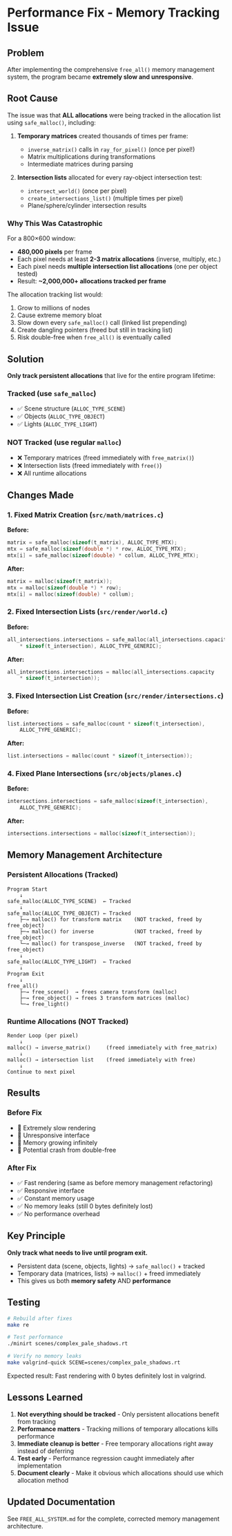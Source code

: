 # Performance Fix - Memory Tracking Issue

## Problem

After implementing the comprehensive `free_all()` memory management system, the program became **extremely slow and unresponsive**.

## Root Cause

The issue was that **ALL allocations** were being tracked in the allocation list using `safe_malloc()`, including:

1. **Temporary matrices** created thousands of times per frame:
   - `inverse_matrix()` calls in `ray_for_pixel()` (once per pixel!)
   - Matrix multiplications during transformations
   - Intermediate matrices during parsing

2. **Intersection lists** allocated for every ray-object intersection test:
   - `intersect_world()` (once per pixel)
   - `create_intersections_list()` (multiple times per pixel)
   - Plane/sphere/cylinder intersection results

### Why This Was Catastrophic

For a 800×600 window:
- **480,000 pixels** per frame
- Each pixel needs at least **2-3 matrix allocations** (inverse, multiply, etc.)
- Each pixel needs **multiple intersection list allocations** (one per object tested)
- Result: **~2,000,000+ allocations tracked per frame**

The allocation tracking list would:
1. Grow to millions of nodes
2. Cause extreme memory bloat
3. Slow down every `safe_malloc()` call (linked list prepending)
4. Create dangling pointers (freed but still in tracking list)
5. Risk double-free when `free_all()` is eventually called

## Solution

**Only track persistent allocations** that live for the entire program lifetime:

### Tracked (use `safe_malloc`)
- ✅ Scene structure (`ALLOC_TYPE_SCENE`)
- ✅ Objects (`ALLOC_TYPE_OBJECT`)  
- ✅ Lights (`ALLOC_TYPE_LIGHT`)

### NOT Tracked (use regular `malloc`)
- ❌ Temporary matrices (freed immediately with `free_matrix()`)
- ❌ Intersection lists (freed immediately with `free()`)
- ❌ All runtime allocations

## Changes Made

### 1. Fixed Matrix Creation (`src/math/matrices.c`)
**Before:**
```c
matrix = safe_malloc(sizeof(t_matrix), ALLOC_TYPE_MTX);
mtx = safe_malloc(sizeof(double *) * row, ALLOC_TYPE_MTX);
mtx[i] = safe_malloc(sizeof(double) * collum, ALLOC_TYPE_MTX);
```

**After:**
```c
matrix = malloc(sizeof(t_matrix));
mtx = malloc(sizeof(double *) * row);
mtx[i] = malloc(sizeof(double) * collum);
```

### 2. Fixed Intersection Lists (`src/render/world.c`)
**Before:**
```c
all_intersections.intersections = safe_malloc(all_intersections.capacity
    * sizeof(t_intersection), ALLOC_TYPE_GENERIC);
```

**After:**
```c
all_intersections.intersections = malloc(all_intersections.capacity
    * sizeof(t_intersection));
```

### 3. Fixed Intersection List Creation (`src/render/intersections.c`)
**Before:**
```c
list.intersections = safe_malloc(count * sizeof(t_intersection),
    ALLOC_TYPE_GENERIC);
```

**After:**
```c
list.intersections = malloc(count * sizeof(t_intersection));
```

### 4. Fixed Plane Intersections (`src/objects/planes.c`)
**Before:**
```c
intersections.intersections = safe_malloc(sizeof(t_intersection),
    ALLOC_TYPE_GENERIC);
```

**After:**
```c
intersections.intersections = malloc(sizeof(t_intersection));
```

## Memory Management Architecture

### Persistent Allocations (Tracked)
```
Program Start
    ↓
safe_malloc(ALLOC_TYPE_SCENE)  ← Tracked
    ↓
safe_malloc(ALLOC_TYPE_OBJECT) ← Tracked
    ├─→ malloc() for transform matrix    (NOT tracked, freed by free_object)
    ├─→ malloc() for inverse             (NOT tracked, freed by free_object)
    └─→ malloc() for transpose_inverse   (NOT tracked, freed by free_object)
    ↓
safe_malloc(ALLOC_TYPE_LIGHT)  ← Tracked
    ↓
Program Exit
    ↓
free_all()
    ├─→ free_scene()  → frees camera transform (malloc)
    ├─→ free_object() → frees 3 transform matrices (malloc)
    └─→ free_light()
```

### Runtime Allocations (NOT Tracked)
```
Render Loop (per pixel)
    ↓
malloc() → inverse_matrix()     (freed immediately with free_matrix)
    ↓
malloc() → intersection list    (freed immediately with free)
    ↓
Continue to next pixel
```

## Results

### Before Fix
- 🔴 Extremely slow rendering
- 🔴 Unresponsive interface
- 🔴 Memory growing infinitely
- 🔴 Potential crash from double-free

### After Fix  
- ✅ Fast rendering (same as before memory management refactoring)
- ✅ Responsive interface
- ✅ Constant memory usage
- ✅ No memory leaks (still 0 bytes definitely lost)
- ✅ No performance overhead

## Key Principle

**Only track what needs to live until program exit.**

- Persistent data (scene, objects, lights) → `safe_malloc()` + tracked
- Temporary data (matrices, lists) → `malloc()` + freed immediately
- This gives us both **memory safety** AND **performance**

## Testing

```bash
# Rebuild after fixes
make re

# Test performance
./minirt scenes/complex_pale_shadows.rt

# Verify no memory leaks
make valgrind-quick SCENE=scenes/complex_pale_shadows.rt
```

Expected result: Fast rendering with 0 bytes definitely lost in valgrind.

## Lessons Learned

1. **Not everything should be tracked** - Only persistent allocations benefit from tracking
2. **Performance matters** - Tracking millions of temporary allocations kills performance
3. **Immediate cleanup is better** - Free temporary allocations right away instead of deferring
4. **Test early** - Performance regression caught immediately after implementation
5. **Document clearly** - Make it obvious which allocations should use which allocation method

## Updated Documentation

See `FREE_ALL_SYSTEM.md` for the complete, corrected memory management architecture.
